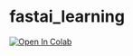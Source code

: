 # fastai_learning

[![Open In Colab](https://colab.research.google.com/assets/colab-badge.svg)](https://colab.research.google.com/github/SilasGK/fastai_learning/edit/main/README.md)
